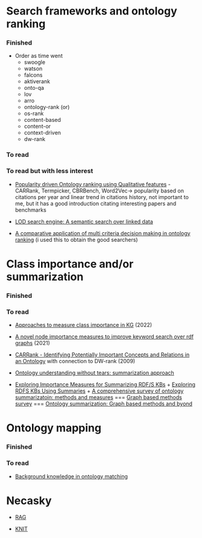 # Search frameworks and ontology ranking

### Finished
- Order as time went  
  - swoogle 
  - watson 
  - falcons 
  - aktiverank
  - onto-qa
  - lov
  - arro
  - ontology-rank (or)
  - os-rank
  - content-based
  - content-or
  - context-driven
  - dw-rank

### To read

### To read but with less interest

- [Popularity driven Ontology ranking using Qualitative features](https://orbilu.uni.lu/bitstream/10993/40972/1/2019-07-02_iswc19-ranking-final.pdf) - CARRank, Termpicker, CBRBench, Word2Vec-> popularity based on citations per year and linear trend in citations history, not important to me, but it has a good introduction citating interesting papers and benchmarks

- [LOD search engine: A semantic search over linked data](https://link.springer.com/article/10.1007/s10844-021-00687-0) 

- [A comparative application of multi criteria decision making in ontology ranking](https://link.springer.com/chapter/10.1007/978-3-030-20485-3_5) (i used this to obtain the good searchers)

# Class importance and/or summarization

### Finished

### To read

- [Approaches to measure class importance in KG](https://journals.plos.org/plosone/article?id=10.1371/journal.pone.0252862) (2022)  

- [A novel node importance measures to improve keyword search over rdf graphs](https://link.springer.com/chapter/10.1007/978-3-030-27618-8_11) (2021)

- [CARRank - Identifying Potentially Important Concepts and Relations in an Ontology](https://www.semanticscholar.org/paper/Identifying-Potentially-Important-Concepts-and-in-Wu-Li/4f713a8b72dafa9bfdb64bb967f1e96de5156775) with connection to DW-rank (2009)

- [Ontology understanding without tears: summarization approach](https://www.semantic-web-journal.net/system/files/swj1248.pdf)

- [Exploring Importance Measures for Summarizing RDF/S KBs](https://link.springer.com/chapter/10.1007/978-3-319-58068-5_24) + [Exploring RDFS KBs Using Summaries](https://trepo.tuni.fi/bitstream/handle/10024/105166/exploring_rdfs_2018.pdf?sequence=1) + [A comprehensive survey of ontology summarizatoin: methods and measures](https://arxiv.org/pdf/1801.01937.pdf) === [Graph based methods survey](https://ieeexplore.ieee.org/stamp/stamp.jsp?tp=&arnumber=8527452) === [Ontology summarization: Graph based methods and byond](https://www.worldscientific.com/doi/abs/10.1142/S1793351X19300012)


# Ontology mapping

### Finished

### To read

- [Background knowledge in ontology matching](https://www.semantic-web-journal.net/content/background-knowledge-ontology-matching-survey)

# Necasky

- [RAG](https://www.linkedin.com/posts/jbarrasa_advanded-rag-with-knowledge-graphs-ugcPost-7139723682007920640-q9cA)

- [KNIT](https://www.sciencedirect.com/science/article/pii/S0957417423007418)
